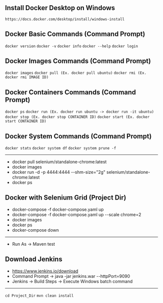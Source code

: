 Install Docker Desktop on Windows
---------------------------------
``
https://docs.docker.com/desktop/install/windows-install
``

Docker Basic Commands (Command Prompt)
--------------------------------------
``
docker version
``
``
docker -v
``
``
docker info
``
``
docker --help
``
``
docker login
``

Docker Images Commands (Command Prompt)
---------------------------------------
``
docker images
``
``
docker pull (Ex. docker pull ubuntu)
``
``
docker rmi (Ex. docker rmi IMAGE ID)
``

Docker Containers Commands (Command Prompt)
-------------------------------------------
``
docker ps
``
``
docker run (Ex. docker run ubuntu -> docker run -it ubuntu)
``
``
docker stop (Ex. docker stop CONTAINER ID)
``
``
docker start (Ex. docker start CONTAINER ID)
``

Docker System Commands (Command Prompt)
---------------------------------------
``
docker stats
``
``
docker system df
``
``
docker system prune -f
``

---------------------------------------
-  docker pull selenium/standalone-chrome:latest
-  docker images
-  docker run -d -p 4444:4444 --shm-size="2g" selenium/standalone-chrome:latest
-  docker ps

Docker with Selenium Grid (Project Dir)
---------------------------------------
- docker-compose -f docker-compose.yaml up
- docker-compose -f docker-compose.yaml up --scale chrome=2
- docker images
- docker ps
- docker-compose down


----------------------
- Run As -> Maven test


Download Jenkins
----------------
- https://www.jenkins.io/download
- Command Prompt -> java -jar jenkins.war --httpPort=9090
- Jenkins -> Build Steps -> Execute Windows batch command
-----------------------------------------
``
cd Project_Dir
``
``
mvn clean install
``
